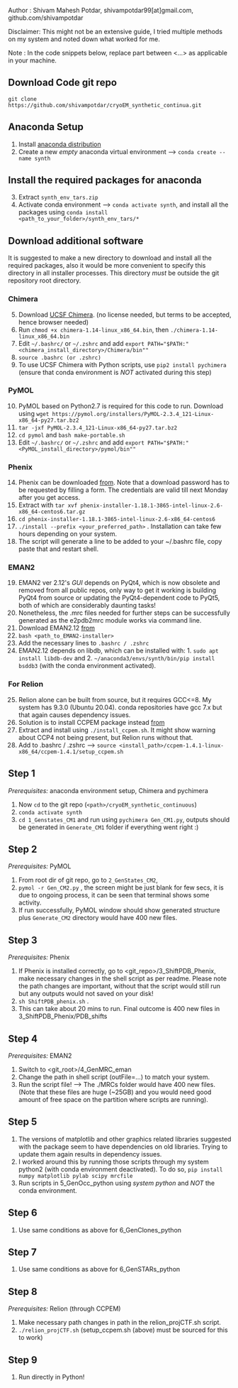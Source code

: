 Author : Shivam Mahesh Potdar, shivampotdar99[at]gmail.com, github.com/shivampotdar

Disclaimer: This might not be an extensive guide, I tried multiple methods on my system and noted down what worked for me.

Note : In the code snippets below, replace part between <...> as applicable in your machine.

## Download Code git repo
`git clone https://github.com/shivampotdar/cryoEM_synthetic_continua.git`

## Anaconda Setup
1. Install [anaconda distribution](https://docs.anaconda.com/anaconda/install/linux/)
2. Create a new *empty* anaconda virtual environment --> `conda create --name synth`

## Install the required packages for anaconda

3. Extract `synth_env_tars.zip`
4. Activate conda environment --> `conda activate synth`, and install all the packages using `conda install <path_to_your_folder>/synth_env_tars/*`

## Download additional software
It is suggested to make a new directory to download and install all the required packages, also it would be more convenient to specify this directory in all installer processes. 
This directory *must* be outside the git repository root directory.

### Chimera
5. Download [UCSF Chimera](https://www.cgl.ucsf.edu/chimera/download.html). 
(no license needed, but terms to be accepted, hence browser needed)
6. Run `chmod +x chimera-1.14-linux_x86_64.bin`, then `./chimera-1.14-linux_x86_64.bin`
7. Edit `~/.bashrc/` or `~/.zshrc` and add `export PATH="$PATH:"<chimera_install_directory>/Chimera/bin""`
8. `source .bashrc (or .zshrc)`
9. To use UCSF Chimera with Python scripts, use `pip2 install pychimera` (ensure that conda environment is *NOT* activated during this step)

### PyMOL
10. PyMOL based on Python2.7 is required for this code to run. Download using `wget https://pymol.org/installers/PyMOL-2.3.4_121-Linux-x86_64-py27.tar.bz2`
11. `tar -jxf PyMOL-2.3.4_121-Linux-x86_64-py27.tar.bz2`
12. `cd pymol` and `bash make-portable.sh` 
13. Edit `~/.bashrc/` or `~/.zshrc` and add `export PATH="$PATH:"<PyMOL_install_directory>/pymol/bin""`

### Phenix
14. Phenix can be downloaded [from](https://www.phenix-online.org/). Note that a download password has to be requested by filling a form. The credentials are valid till next Monday after you get access.
15. Extract with `tar xvf phenix-installer-1.18.1-3865-intel-linux-2.6-x86_64-centos6.tar.gz`
16. `cd phenix-installer-1.18.1-3865-intel-linux-2.6-x86_64-centos6` 
17. `./install --prefix <your_preferred_path>` . Installation can take few hours depending on your system.
18. The script will generate a line to be added to your ~/.bashrc file, copy paste that and restart shell.

### EMAN2
19. EMAN2 ver 2.12's _GUI_ depends on PyQt4, which is now obsolete and removed from all public repos, only way to get it working is building PyQt4 from source or updating the PyQt4-dependent code to PyQt5, both of which are considerably daunting tasks!
20. Nonetheless, the .mrc files needed for further steps can be successfully generated as the e2pdb2mrc module works via command line.
21. Download EMAN2.12 [from](https://cryoem.bcm.edu/cryoem/downloads/view_eman2_version/4)
22. `bash <path_to_EMAN2-installer>`
23. Add the necessary lines to `.bashrc / .zshrc`
24. EMAN2.12 depends on libdb, which can be installed with: 1. `sudo apt install libdb-dev` and 2. `~/anaconda3/envs/synth/bin/pip install bsddb3` (with the conda environment activated).

### For Relion
25. Relion alone can be built from source, but it requires GCC<=8. My system has 9.3.0 (Ubuntu 20.04). conda repositories have gcc 7.x but that again causes dependency issues.
26. Solution is to install CCPEM package instead [from](https://www.ccpem.ac.uk/download.php)
27. Extract and install using `./install_ccpem.sh`. It might show warning about CCP4 not being present, but Relion runs without that.
28. Add to .bashrc / .zshrc --> `source <install_path>/ccpem-1.4.1-linux-x86_64/ccpem-1.4.1/setup_ccpem.sh`


## Step 1
*Prerequisites:* anaconda environment setup, Chimera and pychimera
1. Now `cd` to the git repo (`<path>/cryoEM_synthetic_continuous`)
2. `conda activate synth`
3. `cd 1_Genstates_CM1` and run using `pychimera Gen_CM1.py`, outputs should be generated in `Generate_CM1` folder if everything went right :)

## Step 2
*Prerequisites:* PyMOL
1. From root dir of git repo, go to `2_GenStates_CM2`, 
2. `pymol -r Gen_CM2.py` , the screen might be just blank for few secs, it is due to ongoing process, it can be seen that terminal shows some activity. 
3. If run successfully, PyMOL window should show generated structure plus `Generate_CM2` directory would have 400 new files.

## Step 3
*Prerequisites:* Phenix
1. If Phenix is installed correctly, go to <git_repo>/3_ShiftPDB_Phenix, make necessary changes in the shell script as per readme. Please note the path changes are important, without that the script would still run but any outputs would not saved on your disk!
2. `sh ShiftPDB_phenix.sh` . 
3. This can take about 20 mins to run. Final outcome is 400 new files in 3_ShiftPDB_Phenix/PDB_shifts

## Step 4
*Prerequisites:* EMAN2
1. Switch to <git_root>/4_GenMRC_eman
2. Change the path in shell script (outFile=...) to match your system.
3. Run the script file! --> The ./MRCs folder would have 400 new files. (Note that these files are huge (~25GB) and you would need good amount of free space on the partition where scripts are running).

## Step 5
1. The versions of matplotlib and other graphics related libraries suggested with the package seem to have dependencies on old libraries. Trying to update them again results in dependency issues.
2. I worked around this by running those scripts through my system python2 (with conda environment deactivated). To do so, `pip install numpy matplotlib pylab scipy mrcfile`
3. Run scripts in 5_GenOcc_python using *system python* and *NOT* the conda environment.

## Step 6
1. Use same conditions as above for 6_GenClones_python

## Step 7
1. Use same conditions as above for 6_GenSTARs_python

## Step 8
*Prerequisites:* Relion (through CCPEM)
1. Make necessary path changes in path in the relion_projCTF.sh script.
2. `./relion_projCTF.sh` (setup_ccpem.sh (above) must be sourced for this to work)

## Step 9
1. Run directly in Python!
